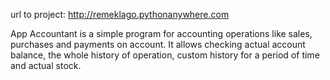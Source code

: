 url to project: http://remeklago.pythonanywhere.com

App Accountant is a simple program for accounting operations like sales, purchases and payments on account.
It allows checking actual account balance, the whole history of operation, custom history for a period of time and actual stock.
